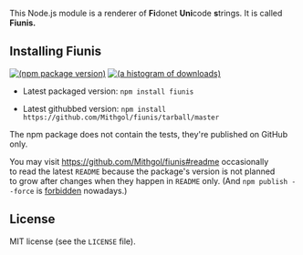 This Node.js module is a renderer of <b>Fi</b>donet <b>Uni</b>code <b>s</b>trings. It is called **Fiunis.**

## Installing Fiunis

[![(npm package version)](https://nodei.co/npm/fiunis.png?downloads=true)](https://npmjs.org/package/fiunis) [![(a histogram of downloads)](https://nodei.co/npm-dl/fiunis.png?months=3)](https://npmjs.org/package/fiunis)

* Latest packaged version: `npm install fiunis`

* Latest githubbed version: `npm install https://github.com/Mithgol/fiunis/tarball/master`

The npm package does not contain the tests, they're published on GitHub only.

You may visit https://github.com/Mithgol/fiunis#readme occasionally to read the latest `README` because the package's version is not planned to grow after changes when they happen in `README` only. (And `npm publish --force` is [forbidden](http://blog.npmjs.org/post/77758351673/no-more-npm-publish-f) nowadays.)

## License

MIT license (see the `LICENSE` file).
